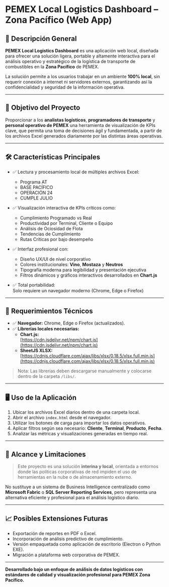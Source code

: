 # PEMEX Local Logistics Dashboard – Zona Pacífico (Web App)

## 📌 Descripción General

**PEMEX Local Logistics Dashboard** es una aplicación web local, diseñada para ofrecer una solución ligera, portable y altamente interactiva para el análisis operativo y estratégico de la logística de transporte de combustibles en la **Zona Pacífico** de PEMEX.

La solución permite a los usuarios trabajar en un ambiente **100% local**, sin requerir conexión a internet ni servidores externos, garantizando así la confidencialidad y seguridad de la información operativa.

---

## 🎯 Objetivo del Proyecto

Proporcionar a los **analistas logísticos**, **programadores de transporte** y **personal operativo de PEMEX** una herramienta de visualización de KPIs clave, que permita una toma de decisiones ágil y fundamentada, a partir de los archivos Excel generados diariamente por las distintas áreas operativas.

---

## 🛠️ Características Principales

- ✅ Lectura y procesamiento local de múltiples archivos Excel:  
  - Programa AT  
  - BASE PACÍFICO  
  - OPERACIÓN 24  
  - CUMPLE JULIO  

- ✅ Visualización interactiva de KPIs críticos como:  
  - Cumplimiento Programado vs Real  
  - Productividad por Terminal, Cliente o Equipo  
  - Análisis de Ociosidad de Flota  
  - Tendencias de Cumplimiento  
  - Rutas Críticas por bajo desempeño  

- ✅ Interfaz profesional con:  
  - Diseño UX/UI de nivel corporativo  
  - Colores institucionales: **Vino**, **Mostaza** y **Neutros**  
  - Tipografía moderna para legibilidad y presentación ejecutiva  
  - Filtros dinámicos y gráficos interactivos desarrollados en **Chart.js**  

- ✅ Total portabilidad:  
  Solo requiere un navegador moderno (Chrome, Edge o Firefox)

  
---

## 🚀 Requerimientos Técnicos

- ✅ **Navegador:** Chrome, Edge o Firefox (actualizados).
- ✅ **Librerías locales necesarias:**
  - **Chart.js:**  
    [https://cdn.jsdelivr.net/npm/chart.js](https://cdn.jsdelivr.net/npm/chart.js)
  - **SheetJS XLSX:**  
    [https://cdnjs.cloudflare.com/ajax/libs/xlsx/0.18.5/xlsx.full.min.js](https://cdnjs.cloudflare.com/ajax/libs/xlsx/0.18.5/xlsx.full.min.js)

> Nota: Las librerías deben descargarse manualmente y colocarse dentro de la carpeta `/libs/`.

---

## 🖥️ Uso de la Aplicación

1. Ubicar los archivos Excel diarios dentro de una carpeta local.
2. Abrir el archivo `index.html` desde el navegador.
3. Utilizar los botones de carga para importar los datos operativos.
4. Aplicar filtros según sea necesario: **Cliente**, **Terminal**, **Producto**, **Fecha**.
5. Analizar las métricas y visualizaciones generadas en tiempo real.

---

## 📌 Alcance y Limitaciones

> Este proyecto es una solución **interina y local**, orientada a entornos donde las políticas corporativas de red impiden el uso de herramientas en la nube o de almacenamiento externo.

No sustituye a un sistema de Business Intelligence centralizado como **Microsoft Fabric** o **SQL Server Reporting Services**, pero representa una alternativa eficiente y profesional para el análisis logístico diario.

---

## 📈 Posibles Extensiones Futuras

- Exportación de reportes en PDF o Excel.
- Incorporación de análisis predictivo de cumplimiento.
- Versión empaquetada como aplicación de escritorio (Electron o Python EXE).
- Migración a plataforma web corporativa de PEMEX.

---

**Desarrollado bajo un enfoque de análisis de datos logísticos con estándares de calidad y visualización profesional para PEMEX Zona Pacífico.**


